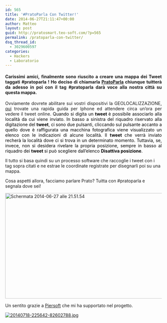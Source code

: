 ```yaml
---
id: 565
title: '#PratoParla Con Twitter!'
date: 2014-06-27T21:11:47+00:00
author: Matteo
layout: post
guid: http://pratosmart.teo-soft.com/?p=565
permalink: /pratoparla-con-twitter/
dsq_thread_id:
  - 3029600597
categories:
  - Hackers
  - Laboratorio
---
```

<h4 style="text-align: justify;">
  Carissimi amici, finalmente sono riuscito a creare una mappa dei Tweet taggati #pratoparla ! Ho deciso di chiamarla <span style="text-decoration: underline;"><a href="http://teo-soft.com/play/pratoparla/#13/43.8860/11.0790" target="_blank">PratoParla</a></span> chiunque tuitterà da adesso in poi con il tag #pratoparla darà voce alla nostra città su questa mappa.
</h4>

<p style="text-align: justify;">
  Ovviamente dovrete abilitare sui vostri dispositivi la GEOLOCALIZZAZIONE, <a href="http://www.noigeek.com/come-attivare-localizzazione-iphone/" target="_blank">qui</a> trovate una rapida guida per Iphone ed attendere circa un&#8217;ora per vedere il tweet online. <span style="color: #000000;">Quando si digita un </span><strong style="color: #000000;">tweet </strong><span style="color: #000000;">è possibile associarlo alla località da cui viene inviato. In basso a sinistra del riquadro riservato alla digitazione del </span><strong style="color: #000000;">tweet</strong><span style="color: #000000;">, ci sono due pulsanti, cliccando sul pulsante accanto a quello dove è raffigurata una macchina fotografica viene visualizzato un elenco con le indicazioni di alcune località</span><span style="color: #000000;">. Il <strong>tweet </strong>che verrà inviato recherà la località dove ci si trova in un determinato momento. Tuttavia, se, invece, non si desidera rivelare la propria posizione, sempre in basso al riquadro dei <strong>tweet </strong>si può scegliere dall’elenco <strong>Disattiva posizione</strong>. </span>
</p>

Il tutto si basa quindi su un processo software che raccoglie i tweet con i tag sopra citati e ne estrae le coordinate registrate per disegnarli poi su una mappa.

Cosa aspetti allora, facciamo parlare Prato? Tuitta con #pratoparla e segnala dove sei!

<img class="aligncenter wp-image-567" src="http://pratosmart.teo-soft.com/wp-content/uploads/2014/06/Schermata-2014-06-27-alle-21.51.54-1024x518.png" alt="Schermata 2014-06-27 alle 21.51.54" width="671" height="339" srcset="http://pratosmart.teo-soft.com/wp-content/uploads/2014/06/Schermata-2014-06-27-alle-21.51.54-300x151.png 300w, http://pratosmart.teo-soft.com/wp-content/uploads/2014/06/Schermata-2014-06-27-alle-21.51.54-1024x518.png 1024w" sizes="(max-width: 671px) 100vw, 671px" />

Un sentito grazie a <a title="http://www.piersoft.it/" href="http://www.piersoft.it/" target="_blank">Piersoft</a> che mi ha supportato nel progetto.

[<img src="http://pratosmart.teo-soft.com/wp-content/uploads/2014/07/20140718-225642-82602788.jpg" alt="20140718-225642-82602788.jpg" class="alignnone size-full" />](http://pratosmart.teo-soft.com/wp-content/uploads/2014/07/20140718-225642-82602788.jpg)